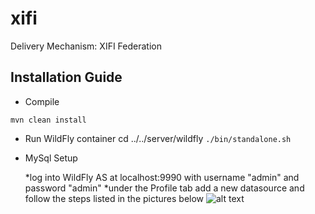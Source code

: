 xifi
====

Delivery Mechanism: XIFI Federation

Installation Guide
------------------
* Compile
``` cd FederationManager
mvn clean install
```

* Run WildFly container
 cd ../../server/wildfly
``` ./bin/standalone.sh ```

* MySql Setup

	*log into WildFly AS at localhost:9990 with username "admin" and password "admin"
	*under the Profile tab add a new datasource and follow the steps listed in the pictures below
	![alt text](doc/addDatasource1.png "Add datasource")


